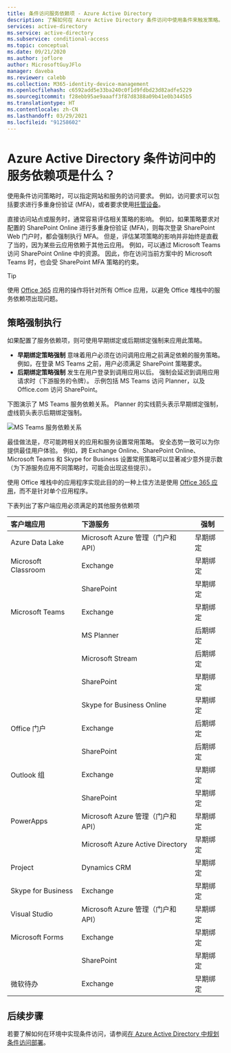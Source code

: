 ```yaml
---
title: 条件访问服务依赖项 - Azure Active Directory
description: 了解如何在 Azure Active Directory 条件访问中使用条件来触发策略。
services: active-directory
ms.service: active-directory
ms.subservice: conditional-access
ms.topic: conceptual
ms.date: 09/21/2020
ms.author: joflore
author: MicrosoftGuyJFlo
manager: daveba
ms.reviewer: calebb
ms.collection: M365-identity-device-management
ms.openlocfilehash: c6592add5e33ba240c0f1d9fdbd23d82adfe5229
ms.sourcegitcommit: f28ebb95ae9aaaff3f87d8388a09b41e0b3445b5
ms.translationtype: HT
ms.contentlocale: zh-CN
ms.lasthandoff: 03/29/2021
ms.locfileid: "91258602"
---
```

# <a name="what-are-service-dependencies-in-azure-active-directory-conditional-access"></a>Azure Active Directory 条件访问中的服务依赖项是什么？ 

使用条件访问策略时，可以指定网站和服务的访问要求。 例如，访问要求可以包括要求进行多重身份验证 (MFA)，或者要求使用[托管设备](require-managed-devices.md)。 

直接访问站点或服务时，通常容易评估相关策略的影响。 例如，如果策略要求对配置的 SharePoint Online 进行多重身份验证 (MFA)，则每次登录 SharePoint Web 门户时，都会强制执行 MFA。 但是，评估某项策略的影响并非始终是直截了当的，因为某些云应用依赖于其他云应用。 例如，可以通过 Microsoft Teams 访问 SharePoint Online 中的资源。 因此，你在访问当前方案中的 Microsoft Teams 时，也会受 SharePoint MFA 策略的约束。 

> [!TIP]
> 使用 [Office 365](concept-conditional-access-cloud-apps.md#office-365) 应用的操作将针对所有 Office 应用，以避免 Office 堆栈中的服务依赖项出现问题。

## <a name="policy-enforcement"></a>策略强制执行 

如果配置了服务依赖项，则可使用早期绑定或后期绑定强制来应用此策略。 

- **早期绑定策略强制** 意味着用户必须在访问调用应用之前满足依赖的服务策略。 例如，在登录 MS Teams 之前，用户必须满足 SharePoint 策略要求。 
- **后期绑定策略强制** 发生在用户登录到调用应用以后。 强制会延迟到调用应用请求时（下游服务的令牌）。 示例包括 MS Teams 访问 Planner，以及 Office.com 访问 SharePoint。 

下图演示了 MS Teams 服务依赖关系。 Planner 的实线箭头表示早期绑定强制，虚线箭头表示后期绑定强制。 

![MS Teams 服务依赖关系](./media/service-dependencies/01.png)

最佳做法是，尽可能跨相关的应用和服务设置常用策略。 安全态势一致可以为你提供最佳用户体验。 例如，跨 Exchange Online、SharePoint Online、Microsoft Teams 和 Skype for Business 设置常用策略可以显著减少意外提示数（为下游服务应用不同策略时，可能会出现这些提示）。 

使用 Office 堆栈中的应用程序实现此目的的一种上佳方法是使用 [Office 365 应用](concept-conditional-access-cloud-apps.md#office-365)，而不是针对单个应用程序。

下表列出了客户端应用必须满足的其他服务依赖项  

| 客户端应用         | 下游服务                          | 强制 |
| :--                 | :--                                         | ---         | 
| Azure Data Lake     | Microsoft Azure 管理（门户和 API） | 早期绑定 |
| Microsoft Classroom | Exchange                                    | 早期绑定 |
|                     | SharePoint                                  | 早期绑定 |
| Microsoft Teams     | Exchange                                    | 早期绑定 |
|                     | MS Planner                                  | 后期绑定  |
|                     | Microsoft Stream                            | 后期绑定  |
|                     | SharePoint                                  | 早期绑定 |
|                     | Skype for Business Online                   | 早期绑定 |
| Office 门户       | Exchange                                    | 后期绑定  |
|                     | SharePoint                                  | 后期绑定  |
| Outlook 组      | Exchange                                    | 早期绑定 |
|                     | SharePoint                                  | 早期绑定 |
| PowerApps           | Microsoft Azure 管理（门户和 API） | 早期绑定 |
|                     | Microsoft Azure Active Directory              | 早期绑定 |
| Project             | Dynamics CRM                                | 早期绑定 |
| Skype for Business  | Exchange                                    | 早期绑定 |
| Visual Studio       | Microsoft Azure 管理（门户和 API） | 早期绑定 |
| Microsoft Forms     | Exchange                                    | 早期绑定 |
|                     | SharePoint                                  | 早期绑定 |
| 微软待办     | Exchange                                    | 早期绑定 |

## <a name="next-steps"></a>后续步骤

若要了解如何在环境中实现条件访问，请参阅[在 Azure Active Directory 中规划条件访问部署](plan-conditional-access.md)。
